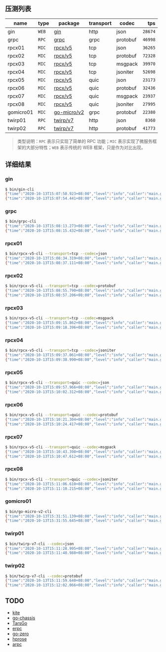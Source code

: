 ## 压测列表

| name      | type  | package                                          | transport | codec    |     tps |
| --------- | ----- | ------------------------------------------------ | --------- | -------- | ------: |
| gin       | `WEB` | [gin](https://github.com/gin-gonic/gin)          | http      | json     | `28674` |
| grpc      | `RPC` | [grpc](https://github.com/grpc/grpc-go)          | grpc      | protobuf | `46998` |
| rpcx01    | `MIC` | [rpcx/v5](https://github.com/smallnest/rpcx)     | tcp       | json     | `36265` |
| rpcx02    | `MIC` | [rpcx/v5](https://github.com/smallnest/rpcx)     | tcp       | protobuf | `72328` |
| rpcx03    | `MIC` | [rpcx/v5](https://github.com/smallnest/rpcx)     | tcp       | msgpack  | `39970` |
| rpcx04    | `MIC` | [rpcx/v5](https://github.com/smallnest/rpcx)     | tcp       | jsoniter | `52698` |
| rpcx05    | `MIC` | [rpcx/v5](https://github.com/smallnest/rpcx)     | quic      | json     | `23173` |
| rpcx06    | `MIC` | [rpcx/v5](https://github.com/smallnest/rpcx)     | quic      | protobuf | `32436` |
| rpcx07    | `MIC` | [rpcx/v5](https://github.com/smallnest/rpcx)     | quic      | msgpack  | `23937` |
| rpcx08    | `MIC` | [rpcx/v5](https://github.com/smallnest/rpcx)     | quic      | jsoniter | `27995` |
| gomicro01 | `MIC` | [go-micro/v2](https://github.com/micro/go-micro) | grpc      | protobuf | `22380` |
| twirp01   | `RPC` | [twirp/v7](https://github.com/twitchtv/twirp)    | http      | json     |  `8360` |
| twirp02   | `RPC` | [twirp/v7](https://github.com/twitchtv/twirp)    | http      | protobuf | `41773` |

> 类型说明：`RPC` 表示只实现了简单的 RPC 功能；`MIC` 表示实现了微服务框架的大部分特性；`WEB` 表示传统的 WEB 框架，只是作为对比出现。

## 详细结果

### gin

```sh
$ bin/gin-cli
{"time":"2020-10-13T15:07:50.923+08:00","level":"info","caller":"main.go:38","goid":1,"clients":100,"requests":1000,"total":100000}
{"time":"2020-10-13T15:07:54.441+08:00","level":"info","caller":"main.go:61","goid":1,"tps":28674,"min":"142.762µs","max":"28.851624ms","mean":"3.417126ms","median":"2.354175ms"}
```

### grpc

```sh
$ bin/grpc-cli
{"time":"2020-10-13T15:08:13.273+08:00","level":"info","caller":"main.go:34","goid":1,"clients":100,"requests":1000,"total":100000}
{"time":"2020-10-13T15:08:15.432+08:00","level":"info","caller":"main.go:57","goid":1,"tps":46998,"min":"126.135µs","max":"20.396811ms","mean":"2.106846ms","median":"1.870091ms"}
```

### rpcx01

```sh
$ bin/rpcx-v5-cli --transport=tcp --codec=json
{"time":"2020-10-13T15:08:34.319+08:00","level":"info","caller":"main.go:65","goid":1,"clients":100,"requests":1000,"total":100000}
{"time":"2020-10-13T15:08:37.111+08:00","level":"info","caller":"main.go:88","goid":1,"tps":36265,"min":"103.798µs","max":"31.059308ms","mean":"2.69807ms","median":"1.966065ms"}
```

### rpcx02

```sh
$ bin/rpcx-v5-cli --transport=tcp --codec=protobuf
{"time":"2020-10-13T15:08:55.790+08:00","level":"info","caller":"main.go:65","goid":1,"clients":100,"requests":1000,"total":100000}
{"time":"2020-10-13T15:08:57.206+08:00","level":"info","caller":"main.go:88","goid":1,"tps":72328,"min":"74.125µs","max":"20.335373ms","mean":"1.353838ms","median":"1.088218ms"}
```

### rpcx03

```sh
$ bin/rpcx-v5-cli --transport=tcp --codec=msgpack
{"time":"2020-10-13T15:09:15.862+08:00","level":"info","caller":"main.go:65","goid":1,"clients":100,"requests":1000,"total":100000}
{"time":"2020-10-13T15:09:18.396+08:00","level":"info","caller":"main.go:88","goid":1,"tps":39970,"min":"127.019µs","max":"32.079644ms","mean":"2.447469ms","median":"1.817598ms"}
```

### rpcx04

```sh
$ bin/rpcx-v5-cli --transport=tcp --codec=jsoniter
{"time":"2020-10-13T15:09:37.061+08:00","level":"info","caller":"main.go:65","goid":1,"clients":100,"requests":1000,"total":100000}
{"time":"2020-10-13T15:09:38.990+08:00","level":"info","caller":"main.go:88","goid":1,"tps":52698,"min":"100.414µs","max":"21.543921ms","mean":"1.859224ms","median":"1.451236ms"}
```

### rpcx05

```sh
$ bin/rpcx-v5-cli --transport=quic --codec=json
{"time":"2020-10-13T15:09:57.966+08:00","level":"info","caller":"main.go:65","goid":1,"clients":100,"requests":1000,"total":100000}
{"time":"2020-10-13T15:10:02.312+08:00","level":"info","caller":"main.go:88","goid":1,"tps":23173,"min":"170.903µs","max":"71.377275ms","mean":"4.229565ms","median":"3.138299ms"}
```

### rpcx06

```sh
$ bin/rpcx-v5-cli --transport=quic --codec=protobuf
{"time":"2020-10-13T15:10:21.304+08:00","level":"info","caller":"main.go:65","goid":1,"clients":100,"requests":1000,"total":100000}
{"time":"2020-10-13T15:10:24.417+08:00","level":"info","caller":"main.go:88","goid":1,"tps":32436,"min":"138.89µs","max":"65.92925ms","mean":"3.025885ms","median":"2.378947ms"}
```

### rpcx07

```sh
$ bin/rpcx-v5-cli --transport=quic --codec=msgpack
{"time":"2020-10-13T15:10:43.398+08:00","level":"info","caller":"main.go:65","goid":1,"clients":100,"requests":1000,"total":100000}
{"time":"2020-10-13T15:10:47.612+08:00","level":"info","caller":"main.go:88","goid":1,"tps":23937,"min":"191.618µs","max":"81.007022ms","mean":"4.101223ms","median":"3.133673ms"}
```

### rpcx08

```sh
$ bin/rpcx-v5-cli --transport=quic --codec=jsoniter
{"time":"2020-10-13T15:11:06.610+08:00","level":"info","caller":"main.go:65","goid":1,"clients":100,"requests":1000,"total":100000}
{"time":"2020-10-13T15:11:10.215+08:00","level":"info","caller":"main.go:88","goid":1,"tps":27995,"min":"189.652µs","max":"61.616075ms","mean":"3.514571ms","median":"2.75031ms"}
```

### gomicro01

```sh
$ bin/go-micro-v2-cli
{"time":"2020-10-13T15:31:51.139+08:00","level":"info","caller":"main.go:46","goid":1,"clients":100,"requests":1000,"total":100000}
{"time":"2020-10-13T15:31:55.645+08:00","level":"info","caller":"main.go:69","goid":1,"tps":22380,"min":"253.41µs","max":"31.187008ms","mean":"4.404891ms","median":"3.616454ms"}
```

### twirp01

```sh
$ bin/twirp-v7-cli --codec=json
{"time":"2020-10-13T15:11:28.995+08:00","level":"info","caller":"main.go:49","goid":1,"clients":100,"requests":1000,"total":100000}
{"time":"2020-10-13T15:11:40.988+08:00","level":"info","caller":"main.go:72","goid":1,"tps":8360,"min":"349.523µs","max":"131.736047ms","mean":"11.75061ms","median":"8.009684ms"}
```

### twirp02

```sh
$ bin/twirp-v7-cli --codec=protobuf
{"time":"2020-10-13T15:11:59.640+08:00","level":"info","caller":"main.go:49","goid":1,"clients":100,"requests":1000,"total":100000}
{"time":"2020-10-13T15:12:02.066+08:00","level":"info","caller":"main.go:72","goid":1,"tps":41773,"min":"105.569µs","max":"29.357838ms","mean":"2.342483ms","median":"1.614076ms"}
```

## TODO

- [kite](https://github.com/koding/kite)
- [go-chassis](https://github.com/go-chassis/go-chassis)
- [TarsGo](https://github.com/TarsCloud/TarsGo)
- [erpc](https://github.com/henrylee2cn/erpc)
- [go-zero](https://github.com/tal-tech/go-zero)
- [hprose](https://github.com/hprose/hprose-golang)
- [arpc](https://github.com/lesismal/arpc)
